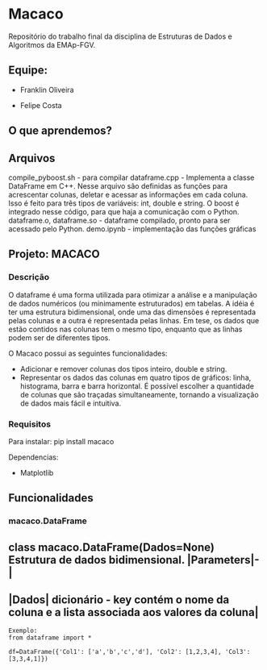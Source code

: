 # Macaco

Repositório do trabalho final da disciplina de Estruturas de Dados e Algoritmos da EMAp-FGV.

## Equipe:

- Franklin Oliveira

- Felipe Costa 

## O que aprendemos?

## Arquivos

compile_pyboost.sh - para compilar
dataframe.cpp - Implementa a classe DataFrame em C++. Nesse arquivo são definidas as funções para acrescentar colunas, deletar e acessar
as informações em cada coluna. Isso é feito para três tipos de variáveis: int, double e string. O boost é integrado nesse código, para que
haja a comunicação com o Python.
dataframe.o, dataframe.so - dataframe compilado, pronto para ser acessado pelo Python.
demo.ipynb - implementação das funções gráficas

## Projeto: MACACO

### Descrição

O dataframe é uma forma utilizada para otimizar a análise e a manipulação de dados numéricos (ou minimamente estruturados)  em tabelas. A idéia é ter uma estrutura bidimensional, onde uma das dimensões é representada pelas colunas e a outra é representada pelas linhas. Em tese, os dados que estão contidos nas colunas tem o mesmo tipo, enquanto que as linhas podem ser de diferentes tipos. 

O Macaco possui as seguintes funcionalidades:
* Adicionar e remover colunas dos tipos inteiro, double e string.
* Representar os dados das colunas em quatro tipos de gráficos: linha, histograma, barra e barra horizontal. É possível escolher a quantidade de colunas que são traçadas simultaneamente, tornando a visualização de dados mais fácil e intuitiva.

### Requisitos

Para instalar:
pip install macaco

Dependencias:
* Matplotlib

## Funcionalidades

### macaco.DataFrame
**class macaco.DataFrame(Dados=None)**
Estrutura de dados bidimensional.
|Parameters|-|
------
|Dados| dicionário - key contém o nome da coluna e a lista associada aos valores da coluna|
-----

    
    
    
    
    
    Exemplo:
    from dataframe import *
    
    df=DataFrame({'Col1': ['a','b','c','d'], 'Col2': [1,2,3,4], 'Col3':[3,3,4,1]})
    


